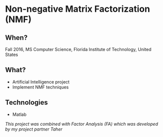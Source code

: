 # Non-negative Matrix Factorization (NMF)

## When?
Fall 2016, MS Computer Science, Florida Institute of Technology, United States

## What?
- Artificial Intelligence project
- Implement NMF techniques

## Technologies
- Matlab

*This project was combined with Factor Analysis (FA) which was developed by my project partner Taher*
